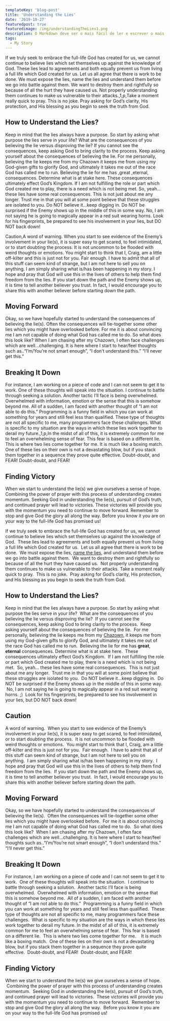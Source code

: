 ```yaml
---
templateKey: 'blog-post'
title: 'Understanding the Lies'
date: '2019-10-27'
featuredpost: true
featuredimage: /img/understandingTheLies1.png
description: O Markdown deve ser o mais fácil de ler e escrever o mais possível.
tags:
  - My Story
---
```


If we truly seek to embrace the full-life God has created for us, we cannot continue to believe lies which set themselves up against the knowledge of God. These lies lead to agreements and both equally prevent us from living a full life which God created for us. Let us all agree that there is work to be done. We must expose the lies, name the lies and understand them before we go into battle against them. We want to destroy them and rightfully so because of all the hurt they have caused us. Not properly understanding them continues to make us vulnerable to their attacks.,1,p,Take a moment really quick to pray. This is no joke. Pray asking for God’s clarity, His protection, and His blessing as you begin to seek the truth from God.

## How to Understand the Lies?

Keep in mind that the lies always have a purpose. So start by asking what purpose the lies serve in your life? What are the consequences of you believing the lie versus disproving the lie? If you cannot see the consequences, keep asking God to bring clarity to the process. Keep asking yourself about the consequences of believing the lie. For me personally, believing the lie keeps me from my Chazown it keeps me from using my God-given gifts to glorify God, and ultimately it takes me out of the race God has called me to run. Believing the lie for me has ,great ,eternal, consequences. Determine what is at stake here. These consequences ultimately effect God’s Kingdom. If I am not fulfilling the role or part which God created me to play, there is a need which is not being met. So, yeah… these lies have some real consequences. This is not just about me any longer. Trust me in that you will at some point believe that these struggles are isolated to you. Do NOT believe it…keep digging in. Do NOT be surprised if the Enemy shows up in the middle of this in some way. No, I am not saying he is going to magically appear in a red suit wearing horns. Look for his fingerprints, be prepared to see his involvement in your lies, but DO NOT back down!

Caution,A word of warning. When you start to see evidence of the Enemy’s involvement in your lie(s), it is super easy to get scared, to feel intimidated, or to start doubting the process. It is not uncommon to be flooded with weird thoughts or emotions. You might start to think that I, Craig, am a little off-kilter and this is just not for you. Fair enough. I have to admit that all of this stuff can seem kind of strange, but I am not here to sell you on anything. I am simply sharing what is/has been happening in my story. I hope and pray that God will use this in the lives of others to help them find freedom from the lies. If you start down the path and the Enemy shows up, it is time to tell another believer you trust. In fact, I would encourage you to share this with another believer before starting down the path.

## Moving Forward

Okay, so we have hopefully started to understand the consequences of believing the lie(s). Often the consequences will tie-together some other lies which you might have overlooked before. For me it is about convincing me I am not capable of doing what God has called me to do. So what does this look like? When I am chasing after my Chazown, I often face challenges which are well…challenging. It is here where I start to hear/feel thoughts such as..“I’m/You’re not smart enough”, “I don’t understand this.” “I‘ll never get this.”

## Breaking It Down

For instance, I am working on a piece of code and I can not seem to get it to work. One of these thoughts will speak into the situation. I continue to battle through seeking a solution. Another tactic I’ll face is being overwhelmed. Overwhelmed with information, emotion or the sense that this is somehow beyond me. All of a sudden, I am faced with another thought of “I am not able to do this.” Programming is a funny field in which you can work at something for years and still feel less than qualified. These type of thoughts are not all specific to me, many programmers face these challenges. What is specific to my situation are the ways in which these lies work together to derail my future.,1,p,In the midst of all of this, it is extremely common for me to feel an overwhelming sense of fear. This fear is based on a different lie. This is where two lies come together for me. It is much like a boxing match. One of these lies on their own is not a devastating blow, but if you stack them together in a sequence they prove quite effective. Doubt-doubt, and FEAR! Doubt-doubt, and FEAR!

## Finding Victory

When we start to understand the lie(s) we give ourselves a sense of hope. Combining the power of prayer with this process of understanding creates momentum. Seeking God in understanding the lie(s), pursuit of God’s truth, and continued prayer will lead to victories. These victories will provide you with the momentum you need to continue to move forward. Remember to stop and give God the glory all along the way. Before you know it you are on your way to the full-life God has promised us!

If we truly seek to embrace the full-life God has created for us, we cannot continue to believe lies which set themselves up against the knowledge of God.  These lies lead to agreements and both equally prevent us from living a full life which God created for us.  Let us all agree that there is work to be done.  We must expose the lies, <a href=/articles/naming-the-lies>name the lies</a>, and understand them before we go into battle against them.  We want to destroy them and rightfully so because of all the hurt they have caused us.  Not properly understanding them continues to make us vulnerable to their attacks. Take a moment really quick to pray.  This is no joke.  Pray asking for God’s clarity, His protection, and His blessing as you begin to seek the truth from God.

## How to Understand the Lies?

Keep in mind that the lies always have a purpose. So start by asking what purpose the lies serve in your life?  What are the consequences of you believing the lie versus disproving the lie?  If you cannot see the consequences, keep asking God to bring clarity to the process.  Keep asking yourself about the consequences of believing the lie.  For me personally, believing the lie keeps me from my [Chazown](https://www.life.church/chazown), it keeps me from using my God-given gifts to glorify God, and ultimately it takes me out of the race God has called me to run.  Believing the lie for me has <strong>great</strong>, <strong>eternal</strong> consequences. Determine what is at stake here.  These consequences ultimately effect God’s Kingdom.  If I am not fulfilling the role or part which God created me to play, there is a need which is not being met.  So, yeah… these lies have some real consequences.  This is not just about me any longer.  Trust me in that you will at some point believe that these struggles are isolated to you.  Do NOT believe it…keep digging in.  Do NOT be surprised if the Enemy shows up in the middle of this in some way.  No, I am not saying he is going to magically appear in a red suit wearing horns. ;)  Look for his fingerprints, be prepared to see his involvement in your lies, but DO NOT back down!

## Caution

A word of warning.  When you start to see evidence of the Enemy’s involvement in your lie(s), it is super easy to get scared, to feel intimidated, or to start doubting the process.  It is not uncommon to be flooded with weird thoughts or emotions.  You might start to think that I, Craig, am a little off-kilter and this is just not for you.  Fair enough.  I have to admit that all of this stuff can seem kind of strange, but I am not here to sell you on anything.  I am simply sharing what is/has been happening in my story.  I hope and pray that God will use this in the lives of others to help them find freedom from the lies.  If you start down the path and the Enemy shows up, it is time to tell another believer you trust.  In fact, I would encourage you to share this with another believer before starting down the path.

## Moving Forward

Okay, so we have hopefully started to understand the consequences of believing the lie(s).  Often the consequences will tie-together some other lies which you might have overlooked before.  For me it is about convincing me I am not capable of doing what God has called me to do.  So what does this look like?  When I am chasing after my Chazown, I often face challenges which are well…challenging. It is here where I start to hear/feel thoughts such as..“I’m/You’re not smart enough”, “I don’t understand this.” “I‘ll never get this.”

## Breaking It Down

For instance, I am working on a piece of code and I can not seem to get it to work.  One of these thoughts will speak into the situation.  I continue to battle through seeking a solution.  Another tactic I’ll face is being overwhelmed.  Overwhelmed with information, emotion or the sense that this is somehow beyond me.  All of a sudden, I am faced with another thought of “I am not able to do this.”  Programming is a funny field in which you can work at something for years and still feel less than qualified.  These type of thoughts are not all specific to me, many programmers face these challenges.  What is specific to my situation are the ways in which these lies work together to derail my future. In the midst of all of this, it is extremely common for me to feel an overwhelming sense of fear.  This fear is based on a different lie.  This is where two lies come together for me.    It is much like a boxing match.  One of these lies on their own is not a devastating blow, but if you stack them together in a sequence they prove quite effective.  Doubt-doubt, and FEAR!  Doubt-doubt, and FEAR!

## Finding Victory

When we start to understand the lie(s) we give ourselves a sense of hope.  Combining the power of prayer with this process of understanding creates momentum.  Seeking God in understanding the lie(s), pursuit of God’s truth, and continued prayer will lead to victories.  These victories will provide you with the momentum you need to continue to move forward.  Remember to stop and give God the glory all along the way.  Before you know it you are on your way to the full-life God has promised us!
